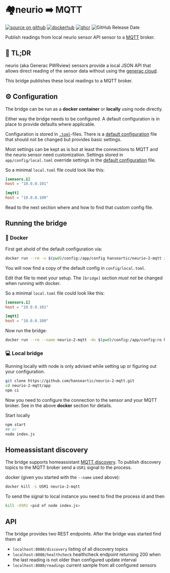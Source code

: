# 🏘neurio ➡️ MQTT

[![source on github](https://img.shields.io/badge/source%20on%20github-181717?style=flat-square&logo=github&logoColor=white)](https://github.com/hanseartic/neurio-2-mqtt/)
[![dockerhub](https://img.shields.io/badge/docker%20hub-2496ED?style=flat-square&logo=docker&logoColor=white)](https://hub.docker.com/r/hanseartic/neurio-2-mqtt)
[![ghcr](https://img.shields.io/badge/ghcr.io-181717?style=flat-square&logo=docker&logoColor=white)](https://ghcr.io/hanseartic/neurio-2-mqtt:latest)
![GitHub Release Date](https://img.shields.io/github/release-date/hanseartic/neurio-2-mqtt?style=flat-square)

Publish readings from local neurio sensor API sensor to a
[MQTT](https://mqtt.org/) broker.

## 📰 TL;DR

neurio (aka Generac PWRview) sensors provide a local JSON API that allows direct
reading of the sensor data without using the
[generac cloud](mypwrview.generac.com).

This bridge publishes these local readings to a MQTT broker.

## ⚙️ Configuration

The bridge can be run as a **docker container** or **locally** using node
directly.

Either way the bridge needs to be configured. A default configuration is in
place to provide defaults where applicable.

Configuration is stored in [`.toml`](https://toml.io/en/)-files. There is a
[default configuration](app/defaultConfig/default.toml) file that should not be
changed but provides basic settings.

Most settings can be kept as is but at least the connections to MQTT and the
neurio sensor need customization. Settings stored in `app/config/local.toml`
override settings in the [default configuration](app/defaultConfig/default.toml)
file.

So a minimal `local.toml` file could look like this:

```toml
[sensors.1]
host = "10.0.0.101"

[mqtt]
host = "10.0.0.100"
```

Read to the next section where and how to find that custom config file.

## Running the bridge

### 🐳 Docker

First get ahold of the default configuration via:

```bash
docker run --rm -v $(pwd)/config:/app/config hanseartic/neurio-2-mqtt init
```

You will now find a copy of the default config in `config/local.toml`.

Edit that file to meet your setup. The `[bridge]` section _must not_ be changed
when running with docker.

So a minimal `local.toml` file could look like this:

```toml
[sensors.1]
host = "10.0.0.101"

[mqtt]
host = "10.0.0.100"
```

Now run the bridge:

```bash
docker run --rm --name neurio-2-mqtt -dv $(pwd)/config:/app/config:ro hanseartic/neurio-2-mqtt
```

### 💻 Local bridge

Running locally with node is only advised while setting up or figuring out your
configuration.

```bash
git clone https://github.com/hanseartic/neurio-2-mqtt.git
cd neurio-2-mqtt/app
npm ci
```

Now you need to configure the connection to the sensor and your MQTT broker. See
in the above **docker** section for details.

Start locally

```bash
npm start
## or
node index.js
```

## Homeassistant discovery

The bridge supports homeassistant
[MQTT discovery](https://www.home-assistant.io/integrations/mqtt/#mqtt-discovery).
To publish discovery topics to the MQTT broker send a `USR1` signal to the
process.

docker (given you started with the `--name` used above):

```bash
docker kill -s USR1 neurio-2-mqtt
```

To send the signal to local instance you need to find the process id and then

```bash
kill -USR1 <pid of node index.js>
```

## API

The bridge provides two REST endpoints. After the bridge was started find them
at

- `localhost:8080/discovery` listing of all discovery topics
- `localhost:8080/healthcheck` healthcheck endpoint returning 200 when the last
  reading is not older than configured update interval
- `localhost:8080/readings` current sample from all configured sensors
